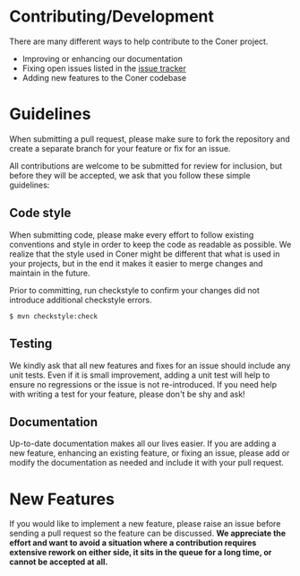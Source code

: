 Contributing/Development
===
There are many different ways to help contribute to the Coner project.

* Improving or enhancing our documentation
* Fixing open issues listed in the [issue tracker](https://github.com/carltonwhitehead/coner/issues?state=open)
* Adding new features to the Coner codebase

Guidelines
===
When submitting a pull request, please make sure to fork the repository and create a
separate branch for your feature or fix for an issue.

All contributions are welcome to be submitted for review for inclusion, but before
they will be accepted, we ask that you follow these simple guidelines:

Code style
---
When submitting code, please make every effort to follow existing conventions and
style in order to keep the code as readable as possible. We realize that the style
used in Coner might be different that what is used in your projects, but in the end
 it makes it easier to merge changes and maintain in the future.

Prior to committing, run checkstyle to confirm your changes did not introduce additional checkstyle errors.

```
$ mvn checkstyle:check
```

Testing
---
We kindly ask that all new features and fixes for an issue should include any unit tests.
Even if it is small improvement, adding a unit test will help to ensure no regressions or the
issue is not re-introduced. If you need help with writing a test for your feature, please
don't be shy and ask!

Documentation
---
Up-to-date documentation makes all our lives easier. If you are adding a new feature,
enhancing an existing feature, or fixing an issue, please add or modify the documentation
as needed and include it with your pull request.

New Features
===
If you would like to implement a new feature, please raise an issue before sending a
pull request so the feature can be discussed. **We appreciate the effort and want
to avoid a situation where a contribution requires extensive rework on either side,
it sits in the queue for a long time, or cannot be accepted at all.**